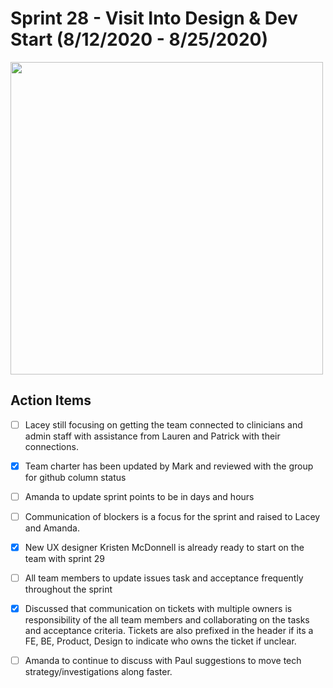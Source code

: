 # Sprint 28 - Visit Into Design & Dev Start  (8/12/2020 - 8/25/2020)

<img src="https://lh5.googleusercontent.com/ctbz3zqI3QNj0nEOrn4Hk5ruA19cDlhSCDpuJ3lSUBaeIOL0Au0bOwu03Ed_i5XU5pvQ_F6xnegkO0SsgHyFeb0oKmb8GSMMdNPK4DS--rPp1917PmKe8E_YaXbG5MXkS_fKXwPU" width="500">

## Action Items

 - [ ]  Lacey still focusing on getting the team connected to clinicians and admin staff with assistance from Lauren and Patrick with their connections.
 - [X] Team charter has been updated by Mark and reviewed with the group for github column status
 - [ ] Amanda to update sprint points to be in days and hours
 - [ ] Communication of blockers is a focus for the sprint and raised to Lacey and Amanda.
 - [x] New UX designer Kristen McDonnell is already ready to start on the team with sprint 29 
 - [ ] All team members to update issues task and acceptance frequently throughout the sprint
 - [x] Discussed that communication on tickets with multiple owners is responsibility of the all team members and collaborating on the tasks and acceptance criteria. Tickets are also prefixed in the header if its a FE, BE, Product, Design to indicate who owns the ticket if unclear. 
 - [ ] Amanda to continue to discuss with Paul suggestions to move tech strategy/investigations along faster. 


